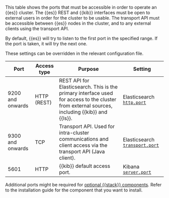 This table shows the ports that must be accessible in order to operate an {{es}} cluster. The {{es}} REST and {{kib}} interfaces must be open to external users in order for the cluster to be usable. The transport API must be accessible between {{es}} nodes in the cluster, and to any external clients using the transport API. 

By default, {{es}} will try to listen to the first port in the specified range. If the port is taken, it will try the next one.

These settings can be overridden in the relevant configuration file.

| Port | Access type | Purpose | Setting |
| --- | --- | --- | --- |
| 9200 and onwards | HTTP (REST) | REST API for Elasticsearch. This is the primary interface used for access to the cluster from external sources, including {{kib}} and {{ls}}. | Elasticsearch [`http.port`](elasticsearch://reference/elasticsearch/configuration-reference/networking-settings.md#common-network-settings) |
| 9300 and onwards | TCP |	Transport API. Used for intra-cluster communications and client access via the transport API (Java client). | Elasticsearch [`transport.port`](elasticsearch://reference/elasticsearch/configuration-reference/networking-settings.md#common-network-settings) |
| 5601 | HTTP |	{{kib}} default access port. | Kibana [`server.port`](kibana://reference/configuration-reference/general-settings.md#server-port) |

Additional ports might be required for [optional {{stack}} components](/get-started/the-stack.md). Refer to the installation guide for the component that you want to install.